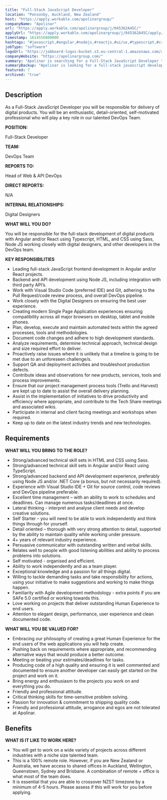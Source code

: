 ```yaml
---
title: "Full-Stack JavaScript Developer"
location: "Ponsonby, Auckland, New Zealand"
host: "https://apply.workable.com/apolinargroup/"
companyName: "Apolinar"
url: "https://apply.workable.com/apolinargroup/j/045362A45C/"
applyUrl: "https://apply.workable.com/apolinargroup/j/045362A45C/apply/"
timestamp: 1614556800000
hashtags: "#javascript,#angular,#nodejs,#reactjs,#ui/ux,#typescript,#css,#html,#management,#git"
jobType: "software"
logoUrl: "https://jobboard-logos-bucket.s3.eu-central-1.amazonaws.com/apolinar"
companyWebsite: "https://apolinargroup.com/"
summary: "Apolinar is searching for a Full-Stack JavaScript Developer that has 4+ years of relevant industry experience."
summaryBackup: "Apolinar is looking for a full-stack javascript developer that has experience in: #javascript, #reactjs, #angular."
featured: 7
archived: "true"
---
```


## Description

As a Full-Stack JavaScript Developer you will be responsible for delivery of digital products. You will be an enthusiastic, detail-oriented, self-motivated professional who will play a key role in our talented DevOps Team.

**POSITION:**

Full-Stack Developer

**TEAM:**

DevOps Team

**REPORTS TO:**

Head of Web & API DevOps

**DIRECT REPORTS:**

N/A

**INTERNAL RELATIONSHIPS:**

Digital Designers

**WHAT WILL YOU DO?**

You will be responsible for the full-stack development of digital products with Angular and/or React using Typescript, HTML, and CSS using Sass, Node JS working closely with digital designers, and other developers in the DevOps team.

**KEY RESPONSIBILITIES**

*   Leading full-stack JavaScript frontend development in Angular and/or React projects.
*   Backend and API development using Node JS, including integration with third party API’s.
*   Work with Visual Studio Code (preferred IDE) and Git, adhering to the Pull Request/code review process, and overall DevOps pipeline.
*   Work closely with the Digital Designers on ensuring the best user experience.
*   Creating modern Single Page Application experiences ensuring compatibility across all major browsers on desktop, tablet and mobile phones.
*   Plan, develop, execute and maintain automated tests within the agreed processes, tools and methodologies.
*   Document code changes and adhere to high development standards.
*   Analyze requirements, determine technical approach, technical design and size required effort to deliver.
*   Proactively raise issues where it is unlikely that a timeline is going to be met due to an unforeseen challenge/s.
*   Support QA and deployment activities and troubleshoot production defects.
*   Contribute ideas and observations for new products, services, tools and process improvements.
*   Ensure that our project management process tools (Trello and Harvest) are kept up to date to assist the overall delivery planning.
*   Assist in the implementation of initiatives to drive productivity and efficiency where appropriate, and contribute to the Tech Share meetings and associated wikis.
*   Participate in internal and client facing meetings and workshops when required.
*   Keep up to date on the latest industry trends and new technologies.

## Requirements

**WHAT WILL YOU BRING TO THE ROLE?**

*   Strong/advanced technical skill sets in HTML and CSS using Sass.
*   Strong/advanced technical skill sets in Angular and/or React using TypeScript.
*   Strong/advanced backend and API development experience, preferably using Node JS and/or .NET Core (a bonus, but not necessarily required).
*   Experience with Visual Studio IDE + Git for source control, code reviews and DevOps pipeline preferable.
*   Excellent time management – with an ability to work to schedules and deadlines. Can manage numerous tasks/deadlines at once.
*   Lateral thinking - interpret and analyse client needs and develop creative solutions.
*   Self Starter – you will need to be able to work independently and think things through for yourself.
*   Detail oriented – thorough with very strong attention to detail, supported by the ability to maintain quality while working under pressure.
*   4+ years of relevant industry experience.
*   Persuasive communicator with outstanding written and verbal skills.
*   Relates well to people with good listening abilities and ability to process problems into solutions.
*   Self motivated - organised and efficient.
*   Ability to work independently and as a team player.
*   Exceptional knowledge and a passion for all things digital.
*   Willing to tackle demanding tasks and take responsibility for actions, using your initiative to make suggestions and working to make things happen.
*   Familiarity with Agile development methodology - extra points if you are SAFe 5.0 certified or working towards this.
*   Love working on projects that deliver outstanding Human Experience to end users.
*   Attention to elegant design, performance, user experience and clean documented code.

**WHAT WILL YOU BE VALUED FOR?**

*   Embracing our philosophy of creating a great Human Experience for the end users of the web applications you will help create.
*   Pushing back on requirements where appropriate, and recommending alternative ways that would produce a better outcome.
*   Meeting or beating your estimates/deadlines for tasks.
*   Producing code of a high quality and ensuring it is well commented and documented to ensure another developer can easily get started on the project and work on it.
*   Bring energy and enthusiasm to the projects you work on and everything you do.
*   Friendly and professional attitude.
*   Critical thinking skills for time-sensitive problem solving.
*   Passion for innovation & commitment to shipping quality code.
*   Friendly and professional attitude, arrogance and egos are not tolerated at Apolinar.

## Benefits

**WHAT IS IT LIKE TO WORK HERE?**

*   You will get to work on a wide variety of projects across different industries with a niche size talented team.
*   This is a 100% remote role. However, if you are New Zealand or Australia, we have access to shared offices in Auckland, Wellington, Queenstown, Sydney and Brisbane. A combination of remote + office is what most of the team does.
*   It is essential that you are able to crossover NZST timezone by a minimum of 4-5 hours. Please assess if this will work for you before applying.
